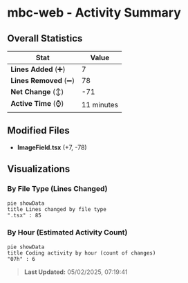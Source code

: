 # mbc-web - Activity Summary 

## Overall Statistics

| Stat                   | Value                                                             |
| ---------------------- | ----------------------------------------------------------------- |
| **Lines Added** (➕)   | 7                                          |
| **Lines Removed** (➖) | 78                                        |
| **Net Change** (↕)    | -71                |
| **Active Time** (⌚)   | 11 minutes |


## Modified Files
- **ImageField.tsx** (+7, -78)

## Visualizations

### By File Type (Lines Changed)

```mermaid
pie showData
title Lines changed by file type
".tsx" : 85
```

### By Hour (Estimated Activity Count)

```mermaid
pie showData
title Coding activity by hour (count of changes)
"07h" : 6
```


> **Last Updated:** 05/02/2025, 07:19:41